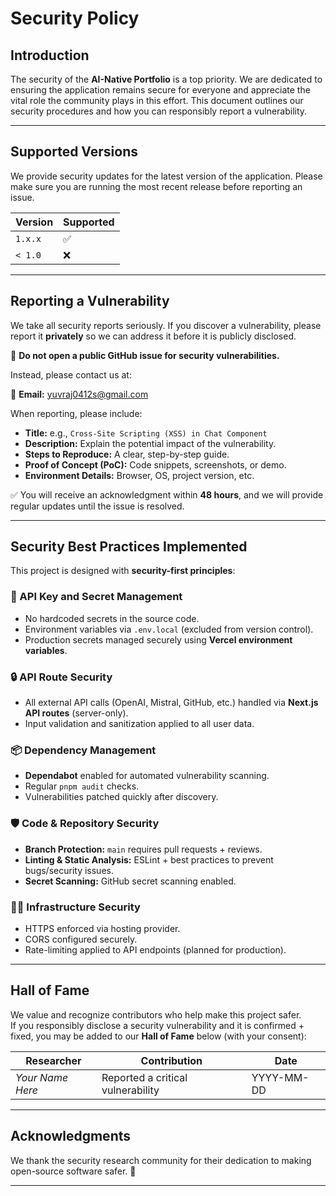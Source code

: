 # Security Policy

## Introduction
The security of the **AI-Native Portfolio** is a top priority. We are dedicated to ensuring the application remains secure for everyone and appreciate the vital role the community plays in this effort. This document outlines our security procedures and how you can responsibly report a vulnerability.

---

## Supported Versions
We provide security updates for the latest version of the application. Please make sure you are running the most recent release before reporting an issue.

| Version | Supported          |
| ------- | ------------------ |
| `1.x.x` | ✅                 |
| `< 1.0` | ❌                 |

---

## Reporting a Vulnerability
We take all security reports seriously. If you discover a vulnerability, please report it **privately** so we can address it before it is publicly disclosed.

🚫 **Do not open a public GitHub issue for security vulnerabilities.**

Instead, please contact us at:

📧 **Email:** yuvraj0412s@gmail.com

When reporting, please include:

- **Title:** e.g., `Cross-Site Scripting (XSS) in Chat Component`  
- **Description:** Explain the potential impact of the vulnerability.  
- **Steps to Reproduce:** A clear, step-by-step guide.  
- **Proof of Concept (PoC):** Code snippets, screenshots, or demo.  
- **Environment Details:** Browser, OS, project version, etc.  

✅ You will receive an acknowledgment within **48 hours**, and we will provide regular updates until the issue is resolved.

---

## Security Best Practices Implemented
This project is designed with **security-first principles**:

### 🔑 API Key and Secret Management
- No hardcoded secrets in the source code.  
- Environment variables via `.env.local` (excluded from version control).  
- Production secrets managed securely using **Vercel environment variables**.  

### 🔒 API Route Security
- All external API calls (OpenAI, Mistral, GitHub, etc.) handled via **Next.js API routes** (server-only).  
- Input validation and sanitization applied to all user data.  

### 📦 Dependency Management
- **Dependabot** enabled for automated vulnerability scanning.  
- Regular `pnpm audit` checks.  
- Vulnerabilities patched quickly after discovery.  

### 🛡️ Code & Repository Security
- **Branch Protection:** `main` requires pull requests + reviews.  
- **Linting & Static Analysis:** ESLint + best practices to prevent bugs/security issues.  
- **Secret Scanning:** GitHub secret scanning enabled.  

### 🧑‍💻 Infrastructure Security
- HTTPS enforced via hosting provider.  
- CORS configured securely.  
- Rate-limiting applied to API endpoints (planned for production).  

---

## Hall of Fame
We value and recognize contributors who help make this project safer.  
If you responsibly disclose a security vulnerability and it is confirmed + fixed, you may be added to our **Hall of Fame** below (with your consent):

| Researcher | Contribution | Date |
|------------|--------------|------|
| _Your Name Here_ | Reported a critical vulnerability | YYYY-MM-DD |

---

## Acknowledgments
We thank the security research community for their dedication to making open-source software safer. 🙏

---

